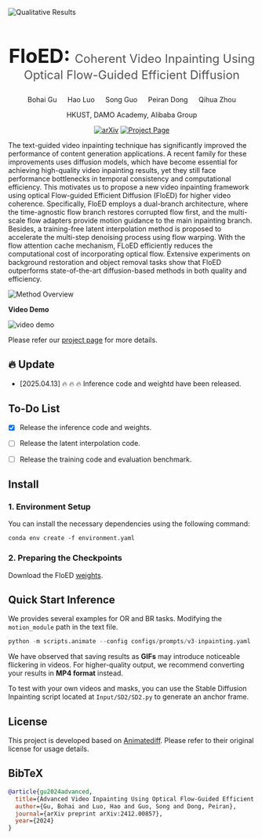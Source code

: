 ![Qualitative Results](Assert/Fig1.jpg)

 

<h1 align="center" style="font-weight: bold; font-size: 2.5rem;">
  FloED: <span style="font-size: 1.5rem; font-weight: normal; color: #555;">Coherent Video Inpainting Using Optical Flow-Guided Efficient Diffusion</span>
</h1>


<div align="center">

Bohai Gu &emsp; Hao Luo &emsp; Song Guo &emsp; Peiran Dong  &emsp; Qihua Zhou  

HKUST, DAMO Academy, Alibaba Group

[![arXiv](https://img.shields.io/badge/arXiv-2412.00857-b31b1b)](https://arxiv.org/abs/2412.00857)
[![Project Page](https://img.shields.io/badge/Project-Website-orange)](https://nevsnev.github.io/FloED)
</div>



 <div class="content has-text-justified">
          <p>
      The text-guided video inpainting technique has significantly improved the performance of content generation applications. A recent family for these improvements uses diffusion models, which have become essential for achieving high-quality video inpainting results, yet they still face performance bottlenecks in temporal consistency and computational efficiency. This motivates us to propose a new video inpainting framework using optical Flow-guided Efficient Diffusion (FloED) for higher video coherence. Specifically, FloED employs a dual-branch architecture, where the time-agnostic flow branch restores corrupted flow first, and the multi-scale flow adapters provide motion guidance to the main inpainting branch. Besides, a training-free latent interpolation method is proposed to accelerate the multi-step denoising process using flow warping. With the flow attention cache mechanism, FLoED efficiently reduces the computational cost of incorporating optical flow. Extensive experiments on background restoration and object removal tasks show that FloED outperforms state-of-the-art diffusion-based methods in both quality and efficiency. 
          </p>
        </div>


![Method Overview](Assert/Fig_0.jpg)

**Video Demo**

![video demo](Assert/video.gif)


Please refer our [project page](https://nevsnev.github.io/FloED) for more details.



## 🔥 Update

- \[2025.04.13] 🔥 🔥 🔥  Inference code and weightd have been released.



## To-Do List

- [x] Release the inference code and weights.
- [ ] Release the latent interpolation code.
- [ ] Release the training code and evaluation benchmark.



## Install

### 1. Environment Setup

 You can install the necessary dependencies using the following command:

```shell
conda env create -f environment.yaml
```

### 2. Preparing the Checkpoints

Download the FloED [weights](https://drive.google.com/file/d/1_P9_-63ChHDI3knqsx6VRLeqN2TMXHds/view?usp=sharing).



## Quick Start Inference



We provides several examples for OR and BR tasks.  Modifying the `motion_module` path in the text file.

```python
python -m scripts.animate --config configs/prompts/v3-inpainting.yaml
```

We have observed that saving results as **GIFs** may introduce noticeable flickering in videos. For higher-quality output, we recommend converting your results in **MP4 format** instead.

To test with your own videos and masks,  you can use the Stable Diffusion Inpainting script located at `Input/SD2/SD2.py` to generate an anchor frame.

## License

This project is developed based on [Animatediff](https://github.com/guoyww/AnimateDiff). Please refer to their original license for usage details.


## BibTeX

```bibtex
@article{gu2024advanced,
  title={Advanced Video Inpainting Using Optical Flow-Guided Efficient Diffusion},
  author={Gu, Bohai and Luo, Hao and Guo, Song and Dong, Peiran},
  journal={arXiv preprint arXiv:2412.00857},
  year={2024}
}
